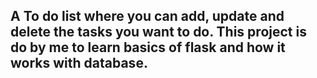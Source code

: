 ## A To do list where you can add, update and delete the tasks you want to do. This project is do by me to learn basics of flask and how it works with database.